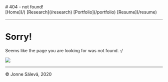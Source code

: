 <div id='topheader'>
# 404 - not found!

</div>

<thead>

<tr>

  <td>[Home](/)</td>

  <td>[Research](/research)</td>

  <td>[Portfolio](/portfolio)</td>

  <td>[Resume](/resume)</td>

</tr>

</thead>

---

# Sorry!

Seems like the page you are looking for was not found. :/

![](https://web.archive.org/web/20091019235340/http://www.geocities.com/lordmaynoth/Lordmaynoth.gif)

---

<tfoot>

<tr>

  <td>© Jonne Sälevä, 2020 </td>

</tr>

</tfoot>